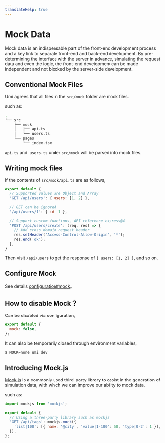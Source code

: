 ```yaml
---
translateHelp: true
---
```


# Mock Data


Mock data is an indispensable part of the front-end development process and a key link to separate front-end and back-end development. By pre-determining the interface with the server in advance, simulating the request data and even the logic, the front-end development can be made independent and not blocked by the server-side development.

## Conventional Mock Files

Umi agrees that all files in the `src/mock` folder are mock files.

such as:

```bash
.
└── src
    ├── mock
    │   ├── api.ts
    │   └── users.ts
    └── pages
        └── index.tsx
```

`api.ts` and` users.ts` under `src/mock` will be parsed into mock files.

## Writing mock files

If the contents of `src/mock/api.ts` are as follows,

```js
export default {
  // Supported values ​​are Object and Array
  'GET /api/users': { users: [1, 2] },

  // GET can be ignored
  '/api/users/1': { id: 1 },

  // Support custom functions, API reference express@4
  'POST /api/users/create': (req, res) => {
    // Add cross domain request header
    res.setHeader('Access-Control-Allow-Origin', '*');
    res.end('ok');
  },
}
```

Then visit `/api/users` to get the response of `{ users: [1, 2] }`, and so on.

## Configure Mock

See details [configuration#mock](TODO)。

## How to disable Mock？

Can be disabled via configuration,

```js
export default {
  mock: false,
};
```

It can also be temporarily closed through environment variables,

```bash
$ MOCK=none umi dev
```

## Introducing Mock.js

[Mock.js](http://mockjs.com/) is a commonly used third-party library to assist in the generation of simulation data, with which we can improve our ability to mock data.

such as:

```js
import mockjs from 'mockjs';

export default {
  // Using a three-party library such as mockjs
  'GET /api/tags': mockjs.mock({
    'list|100': [{ name: '@city', 'value|1-100': 50, 'type|0-2': 1 }],
  }),
};
```
